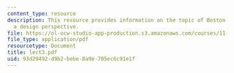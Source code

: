 ```yaml
---
content_type: resource
description: This resource provides information on the topic of Boston History from
  a design perspective.
file: https://ol-ocw-studio-app-production.s3.amazonaws.com/courses/11-027-city-to-city-comparing-researching-and-writing-about-cities-spring-2006/93d29492d9b2bebe8a9e705ec6c91e1f_lect3.pdf
file_type: application/pdf
resourcetype: Document
title: lect3.pdf
uid: 93d29492-d9b2-bebe-8a9e-705ec6c91e1f
---
```

